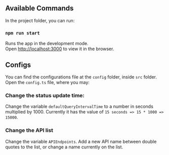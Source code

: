 ## Available Commands

In the project folder, you can run:

### `npm run start`

Runs the app in the development mode.\
Open [http://localhost:3000](http://localhost:3000) to view it in the browser.

## Configs

You can find the configurations file at the `config` folder, inside `src` folder.
Open the `config.ts` file, where you may:

### Change the status update time:

Change the variable `defaultQueryIntervalTime` to a number in seconds multiplied by 1000. Currently it has the value of `15 seconds => 15 * 1000 => 15000`.

### Change the API list

Change the variable `APIEndpoints`. Add a new API name between double quotes to the list, or change a name currently on the list.